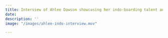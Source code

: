 ```yaml
---
title: Interview of Ahlee Dawson showcasing her indo-boarding talent and workshop
date: 
description: ''
image: "/images/ahlee-indo-interview.mov"

---
```


